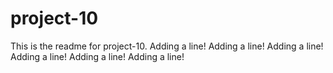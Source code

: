 # project-10

This is the readme for project-10.
Adding a line!
Adding a line!
Adding a line!
Adding a line!
Adding a line!
Adding a line!
